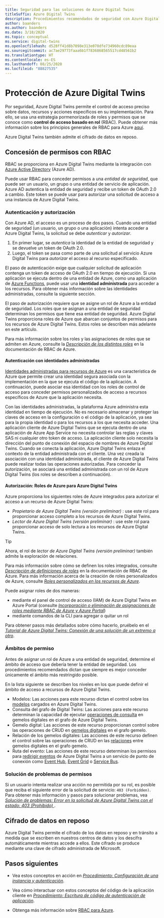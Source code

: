 ```yaml
---
title: Seguridad para las soluciones de Azure Digital Twins
titleSuffix: Azure Digital Twins
description: Procedimientos recomendados de seguridad con Azure Digital Twins
author: baanders
ms.author: baanders
ms.date: 3/18/2020
ms.topic: conceptual
ms.service: digital-twins
ms.openlocfilehash: d528ff41d8b7098e313e070dfe734960cdc89eaa
ms.sourcegitcommit: ac7ae29773faaa6b1f7836868565517cd48561b2
ms.translationtype: HT
ms.contentlocale: es-ES
ms.lasthandoff: 08/25/2020
ms.locfileid: "88827535"
---
```

# <a name="secure-azure-digital-twins"></a>Protección de Azure Digital Twins

Por seguridad, Azure Digital Twins permite el control de acceso preciso sobre datos, recursos y acciones específicos en su implementación. Para ello, se usa una estrategia pormenorizada de roles y permisos que se conoce como **control de acceso basado en rol** (RBAC). Puede obtener más información sobre los principios generales de RBAC para Azure [aquí](../role-based-access-control/overview.md).

Azure Digital Twins también admite el cifrado de datos en reposo.

## <a name="granting-permissions-with-rbac"></a>Concesión de permisos con RBAC

RBAC se proporciona en Azure Digital Twins mediante la integración con [Azure Active Directory](../active-directory/fundamentals/active-directory-whatis.md) (Azure AD).

Puede usar RBAC para conceder permisos a una *entidad de seguridad*, que puede ser un usuario, un grupo o una entidad de servicio de aplicación. Azure AD autentica la entidad de seguridad y recibe un token de OAuth 2.0 a cambio. Este token se puede usar para autorizar una solicitud de acceso a una instancia de Azure Digital Twins.

### <a name="authentication-and-authorization"></a>Autenticación y autorización

Con Azure AD, el acceso es un proceso de dos pasos. Cuando una entidad de seguridad (un usuario, un grupo o una aplicación) intenta acceder a Azure Digital Twins, la solicitud se debe *autenticar* y *autorizar*. 

1. En primer lugar, se *autentica* la identidad de la entidad de seguridad y se devuelve un token de OAuth 2.0.
2. Luego, el token se pasa como parte de una solicitud al servicio Azure Digital Twins para *autorizar* el acceso al recurso especificado.

El paso de autenticación exige que cualquier solicitud de aplicación contenga un token de acceso de OAuth 2.0 en tiempo de ejecución. Si una aplicación se ejecuta dentro de una entidad de Azure, como una aplicación de [Azure Functions](../azure-functions/functions-overview.md), puede usar una **identidad administrada** para acceder a los recursos. Para obtener más información sobre las identidades administradas, consulte la siguiente sección.

El paso de autorización requiere que se asigne un rol de Azure a la entidad de seguridad. Los roles que se asignan a una entidad de seguridad determinan los permisos que tiene esa entidad de seguridad. Azure Digital Twins proporciona roles de Azure que abarcan conjuntos de permisos para los recursos de Azure Digital Twins. Estos roles se describen más adelante en este artículo.

Para más información sobre los roles y las asignaciones de roles que se admiten en Azure, consulte la [*Descripción de los distintos roles*](../role-based-access-control/rbac-and-directory-admin-roles.md) en la documentación de RBAC de Azure.

#### <a name="authentication-with-managed-identities"></a>Autenticación con identidades administradas

[Identidades administradas para recursos de Azure](../active-directory/managed-identities-azure-resources/overview.md) es una característica de Azure que permite crear una identidad segura asociada con la implementación en la que se ejecuta el código de la aplicación. A continuación, puede asociar esa identidad con los roles de control de acceso para conceder permisos personalizados de acceso a recursos específicos de Azure que la aplicación necesita.

Con las identidades administradas, la plataforma Azure administra esta identidad en tiempo de ejecución. No es necesario almacenar y proteger las claves de acceso en la configuración o el código de la aplicación, ya sea para la propia identidad o para los recursos a los que necesita acceder. Una aplicación cliente de Azure Digital Twins que se ejecuta dentro de una aplicación de Azure App Service no necesita controlar las reglas y claves SAS ni cualquier otro token de acceso. La aplicación cliente solo necesita la dirección del punto de conexión del espacio de nombres de Azure Digital Twins. Cuando se conecta la aplicación, Azure Digital Twins enlaza el contexto de la entidad administrada con el cliente. Una vez creada la asociación con una identidad administrada, el cliente de Azure Digital Twins puede realizar todas las operaciones autorizadas. Para conceder la autorización, se asociará una entidad administrada con un rol de Azure Digital Twins (los roles se describen a continuación).

#### <a name="authorization-azure-roles-for-azure-digital-twins"></a>Autorización: Roles de Azure para Azure Digital Twins

Azure proporciona los siguientes roles de Azure integrados para autorizar el acceso a un recurso de Azure Digital Twins:
* *Propietario de Azure Digital Twins (versión preliminar)* : use este rol para proporcionar acceso completo a los recursos de Azure Digital Twins.
* *Lector de Azure Digital Twins (versión preliminar)* : use este rol para proporcionar acceso de solo lectura a los recursos de Azure Digital Twins.

> [!TIP]
> Ahora, el rol de *lector de Azure Digital Twins (versión preliminar)* también admite la exploración de relaciones.

Para más información sobre cómo se definen los roles integrados, consulte [*Descripción de definiciones de roles*](../role-based-access-control/role-definitions.md) en la documentación de RBAC de Azure. Para más información acerca de la creación de roles personalizados de Azure, consulte [*Roles personalizados en los recursos de Azure*](../role-based-access-control/custom-roles.md).

Puede asignar roles de dos maneras:
* mediante el panel de control de acceso (IAM) de Azure Digital Twins en Azure Portal (consulte [*Incorporación o eliminación de asignaciones de roles mediante RBAC de Azure y Azure Portal*](../role-based-access-control/role-assignments-portal.md))
* mediante comandos de la CLI para agregar o quitar un rol

Para obtener pasos más detallados sobre cómo hacerlo, pruébelo en el [*Tutorial de Azure Digital Twins: Conexión de una solución de un extremo a otro*](tutorial-end-to-end.md).

### <a name="permission-scopes"></a>Ámbitos de permiso

Antes de asignar un rol de Azure a una entidad de seguridad, determine el ámbito de acceso que debería tener la entidad de seguridad. Los procedimientos recomendados dictan que siempre es mejor conceder únicamente el ámbito más restringido posible.

En la lista siguiente se describen los niveles en los que puede definir el ámbito de acceso a recursos de Azure Digital Twins.
* Modelos: Las acciones para este recurso dictan el control sobre los [modelos](concepts-models.md) cargados en Azure Digital Twins.
* Consulta del grafo de Digital Twins: Las acciones para este recurso determinan la capacidad de ejecutar [operaciones de consulta](concepts-query-language.md) en gemelos digitales en el grafo de Azure Digital Twins.
* Gemelo digital: Las acciones de este recurso proporcionan control sobre las operaciones de CRUD en [gemelos digitales](concepts-twins-graph.md) en el grafo gemelo.
* Relación de los gemelos digitales: Las acciones de este recurso definen el control sobre las operaciones de CRUD en las [relaciones](concepts-twins-graph.md) entre gemelos digitales en el grafo gemelo.
* Ruta del evento: Las acciones de este recurso determinan los permisos para [redirigir eventos](concepts-route-events.md) de Azure Digital Twins a un servicio de punto de conexión como [Event Hub](../event-hubs/event-hubs-about.md), [Event Grid](../event-grid/overview.md) o [Service Bus](../service-bus-messaging/service-bus-messaging-overview.md).

### <a name="troubleshooting-permissions"></a>Solución de problemas de permisos

Si un usuario intenta realizar una acción no permitida por su rol, es posible que reciba el siguiente error de la solicitud de servicio: `403 (Forbidden)`. Para obtener más información y pasos para solucionar problemas, vea [*Solución de problemas: Error en la solicitud de Azure Digital Twins con el estado: 403 (Prohibido)* ](troubleshoot-error-403.md).

## <a name="encryption-of-data-at-rest"></a>Cifrado de datos en reposo

Azure Digital Twins permite el cifrado de los datos en reposo y en tránsito a medida que se escriben en nuestros centros de datos y los descifra automáticamente mientras accede a ellos. Este cifrado se produce mediante una clave de cifrado administrada de Microsoft.

## <a name="next-steps"></a>Pasos siguientes

* Vea estos conceptos en acción en [*Procedimiento: Configuración de una instancia y autenticación*](how-to-set-up-instance-scripted.md).

* Vea cómo interactuar con estos conceptos del código de la aplicación cliente en [*Procedimiento: Escritura de código de autenticación de aplicación*](how-to-authenticate-client.md).

* Obtenga más información sobre [RBAC para Azure](../role-based-access-control/overview.md).

